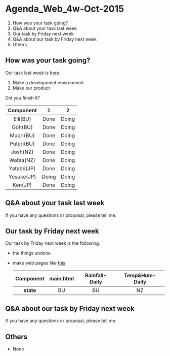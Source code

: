 # Agenda_Web_4w-Oct-2015

1. How was your task going?
1. Q&A about your task last week
1. Our task by Friday next week
1. Q&A about our task by Friday next week
1. Others


## How was your task going?

Our task last week is [here](documents/meeting/weekly/Minutes_Web_3w-Oct-2015.md).  

1. Make a development environment
1. Make our product

Did you finish it?

|Component|1|2|  
|:---:|:---:|:---:|
|Elli(BU) |Done|Doing|
|Goh(BU) |Done|Doing|
|Muqri(BU) |Done|Doing|  
|Puteri(BU) |Done|Doing|  
|Josh(NZ) |Done|Doing|  
|Wafaa(NZ) |Done|Doing|  
|Yatabe(JP) |Done|Doing|
|Yosuke(JP) |Doing|Doing|
|Ken(JP) |Done|Doing|  



## Q&A about your task last week

If you have any questions or proposal, please tell me.


## Our task by Friday next week

Our task by Friday next week is the following.

* the things undone
* make web pages like [this](https://drive.google.com/file/d/0B6PTRu12AkpJcFRwa3g1WHNOMG8/view?usp=sharing)

	|Component|main.html|Rainfall-Daily|Temp&Hum-Daily|  
	|:---:|:---:|:---:|:---:|  
	|**state**|BU|BU|NZ|



## Q&A about our task by Friday next week

If you have any questions or proposal, please tell me.


## Others

* None
